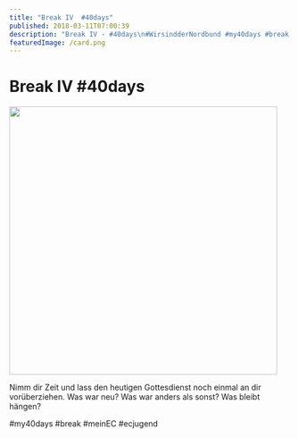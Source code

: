 ```yaml
---
title: "Break IV  #40days"
published: 2018-03-11T07:00:39
description: "Break IV - #40days\n#WirsindderNordbund #my40days #break #meinEC #ecjugend"
featuredImage: /card.png
---
```


# Break IV  #40days

<p><img src="/old/40DAYS_03-11_WITH-break4-480x480.jpg" alt width="480" height="480"></p><p>Nimm dir Zeit und lass den heutigen Gottesdienst noch einmal an dir vorüberziehen. Was war neu? Was war anders als sonst? Was bleibt hängen?</p><p>#my40days #break #meinEC #ecjugend</p>